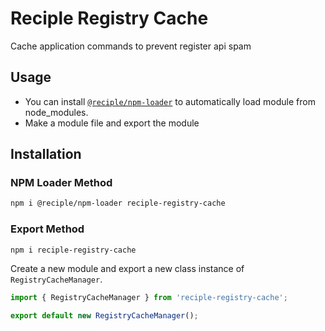 # Reciple Registry Cache

Cache application commands to prevent register api spam

## Usage

- You can install [`@reciple/npm-loader`](https://www.npmjs.com/package/@reciple/npm-loader) to automatically load module from node_modules.
- Make a module file and export the module

## Installation

### NPM Loader Method

```bash
npm i @reciple/npm-loader reciple-registry-cache
```

### Export Method

```bash
npm i reciple-registry-cache
```

Create a new module and export a new class instance of `RegistryCacheManager`.

```js
import { RegistryCacheManager } from 'reciple-registry-cache';

export default new RegistryCacheManager();
```